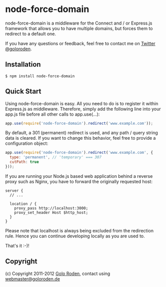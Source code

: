 # node-force-domain

node-force-domain is a middleware for the Connect and / or Express.js framework that allows you to have multiple domains, but forces them to redirect to a default one.

If you have any questions or feedback, feel free to contact me on [Twitter @goloroden](https://twitter.com/goloroden).

## Installation

    $ npm install node-force-domain

## Quick Start

Using node-force-domain is easy. All you need to do is to register it within Express.js as middleware. Therefore, simply add the following line into your app.js file before all other calls to app.use(...):

```javascript
app.use(require('node-force-domain').redirect('www.example.com'));
```

By default, a 301 (permanent) redirect is used, and any path / query string data is cleared. If you want to change this behavior, feel free to provide a configuration object:

```javascript
app.use(require('node-force-domain').redirect('www.example.com', {
  type: 'permanent', // 'temporary' === 307
  cutPath: true
}));
```

If you are running your Node.js based web application behind a reverse proxy such as Nginx, you have to forward the originally requested host:

    server {
      // ...

      location / {
        proxy_pass http://localhost:3000;
        proxy_set_header Host $http_host;
      }
    }


Please note that localhost is always being excluded from the redirection rule. Hence you can continue developing locally as you are used to.

That's it :-)!

## Copyright

(c) Copyright 2011-2012 [Golo Roden](http://www.goloroden.de), contact using webmaster@goloroden.de
